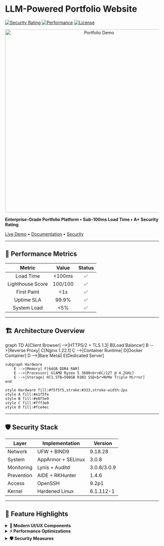 # LLM-Powered Portfolio Website
[![Security Rating](https://img.shields.io/badge/Security-A+-success.svg)](https://lucaskemper.com)
[![Performance](https://img.shields.io/badge/Load%20Time-<100ms-brightgreen.svg)](https://lucaskemper.com)
[![License](https://img.shields.io/badge/License-MIT-blue.svg)](LICENSE)

<p align="center">
  <img src="assets/images/demo.gif" alt="Portfolio Demo" width="600">
</p>

**Enterprise-Grade Portfolio Platform • Sub-100ms Load Time • A+ Security Rating**

[Live Demo](https://lucaskemper.com) • [Documentation](docs/) • [Security](SECURITY.md)

---

## 🎯 Performance Metrics

<div align="center">

| Metric | Value | Status |
|:------:|:-----:|:------:|
| Load Time | <100ms | ✅ |
| Lighthouse Score | 100/100 | ✅ |
| First Paint | <1s | ✅ |
| Uptime SLA | 99.9% | ✅ |
| System Load | <5% | ✅ |

</div>

---

## 🏗️ Architecture Overview

graph TD
    A[Client Browser] -->|HTTPS/2 + TLS 1.3| B[Load Balancer]
    B -->|Reverse Proxy| C[Nginx 1.22.1]
    C -->|Container Runtime| D[Docker Container]
    D -->|Bare Metal| E[Dedicated Server]
    
    subgraph Hardware
        E -->|Memory| F[64GB DDR4 RAM]
        E -->|Processor| G[AMD Ryzen 5 3600<br>6C/12T @ 4.2GHz]
        E -->|Storage| H[1.5TB→500GB R1N3 SSD<br>NVMe Triple Mirror]
    end

    style Hardware fill:#f5f5f5,stroke:#333,stroke-width:2px
    style A fill:#e1f5fe
    style B fill:#e8f5e9
    style C fill:#fff3e0
    style D fill:#fce4ec

---

## 🛡️ Security Stack

<div align="center">

| Layer | Implementation | Version |
|-------|---------------|---------|
| Network | UFW + BIND9 | 9.18.28 |
| System | AppArmor + SELinux | 3.0.8 |
| Monitoring | Lynis + Auditd | 3.0.8/3.0.9 |
| Prevention | AIDE + RKHunter | 1.4.6 |
| Access | OpenSSH | 9.2p1 |
| Kernel | Hardened Linux | 6.1.112-1 |

</div>

---

## 🚀 Feature Highlights

<details>
<summary><strong>🎨 Modern UI/UX Components</strong></summary>

- Particle.js background with dynamic interactions
- Matrix-style rain effect with canvas
- Custom animated cursor with dual-layer design
- 3D card effects with perspective transforms
</details>

<details>
<summary><strong>⚡ Performance Optimizations</strong></summary>

- Critical CSS inlining
- Preloading of key assets
- Async script loading
- WebP image optimization
</details>

<details>
<summary><strong>🛡️ Security Measures</strong></summary>

- TLS 1.3 with TLS_AES_256_GCM_SHA384
- HSTS with max-age=31536000
- Strict CSP headers
- Multi-layer WAF protection
</details>
